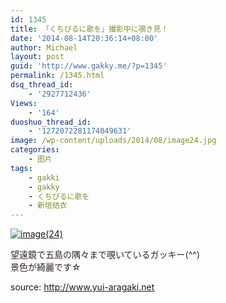 ```yaml
---
id: 1345
title: 「くちびるに歌を」撮影中に覗き見！
date: '2014-08-14T20:36:14+08:00'
author: Michael
layout: post
guid: 'http://www.gakky.me/?p=1345'
permalink: /1345.html
dsq_thread_id:
    - '2927712436'
Views:
    - '164'
duoshuo_thread_id:
    - '1272072281174049631'
image: /wp-content/uploads/2014/08/image24.jpg
categories:
    - 图片
tags:
    - gakki
    - gakky
    - くちびるに歌を
    - 新垣结衣
---
```


[![image(24)](http://www.yui-aragaki.org/wp-content/uploads/2014/08/image24.jpg)](http://www.yui-aragaki.org/wp-content/uploads/2014/08/image24.jpg "image(24)")

<span style="color: #302722;">望遠鏡で五島の隅々まで覗いているガッキー(^^)</span>  
<span style="color: #302722;">景色が綺麗です☆</span>

source: http://www.yui-aragaki.net